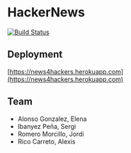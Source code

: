 # HackerNews
[![Build Status](https://travis-ci.com/SferaDev/HackerNews.svg?token=dBxVvPaCgpjmxeS8Cwbr&branch=master)](https://travis-ci.com/SferaDev/HackerNews)

## Deployment

[https://news4hackers.herokuapp.com](https://news4hackers.herokuapp.com)

## Team

- Alonso Gonzalez, Elena
- Ibanyez Peña, Sergi
- Romero Morcillo, Jordi
- Rico Carreto, Alexis
